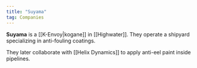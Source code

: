 ```yaml
---
title: "Suyama"
tag: Companies
---
```


**Suyama** is a [[K-Envoy|kogane]] in [[Highwater]]. They operate a shipyard specializing in anti-fouling coatings. 

They later collaborate with [[Helix Dynamics]] to apply anti-eel paint inside pipelines.
